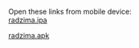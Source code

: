 Open these links from mobile device:<br>
[radzima.ipa](https://app.bitrise.io/app/dad7735308af242c/build/644768d7-77e0-4451-97c8-f03c51285c45/artifact/3d70f92e3c44a17c/p/bcd0c836f83378669243688f93f05a7c)

[radzima.apk](https://app.bitrise.io/app/dad7735308af242c/build/644768d7-77e0-4451-97c8-f03c51285c45/artifact/2a5ffd820fbce9cb/p/f47f70bd37f682a480e6532afa6a7226)


